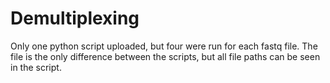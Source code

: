 # Demultiplexing

Only one python script uploaded, but four were run for each fastq file. The file is the only difference between the scripts, but all file paths can be seen in the script. 
